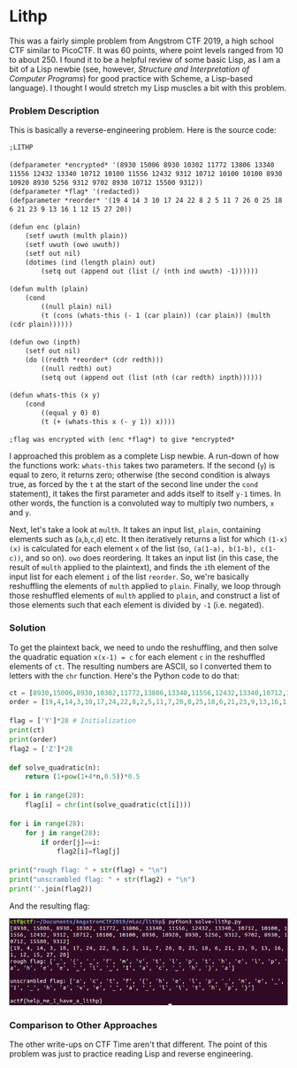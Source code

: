 # Lithp

This was a fairly simple problem from Angstrom CTF 2019, a high school CTF similar to PicoCTF. It was 60 points, where point levels ranged from 10 to about 250. I found it to be a helpful review of some basic Lisp, as I am a bit of a Lisp newbie (see, however, _Structure and Interpretation of Computer Programs_) for good practice with Scheme, a Lisp-based language). I thought I would stretch my Lisp muscles a bit with this problem.

### Problem Description

This is basically a reverse-engineering problem. Here is the source code:

```common-lisp
;LITHP

(defparameter *encrypted* '(8930 15006 8930 10302 11772 13806 13340 11556 12432 13340 10712 10100 11556 12432 9312 10712 10100 10100 8930 10920 8930 5256 9312 9702 8930 10712 15500 9312))
(defparameter *flag* '(redacted))
(defparameter *reorder* '(19 4 14 3 10 17 24 22 8 2 5 11 7 26 0 25 18 6 21 23 9 13 16 1 12 15 27 20))

(defun enc (plain)
    (setf uwuth (multh plain))
    (setf uwuth (owo uwuth))
    (setf out nil)
    (dotimes (ind (length plain) out)
        (setq out (append out (list (/ (nth ind uwuth) -1))))))

(defun multh (plain)
    (cond
        ((null plain) nil)
        (t (cons (whats-this (- 1 (car plain)) (car plain)) (multh (cdr plain))))))

(defun owo (inpth)
    (setf out nil)
    (do ((redth *reorder* (cdr redth)))
        ((null redth) out)
        (setq out (append out (list (nth (car redth) inpth))))))

(defun whats-this (x y)
    (cond
        ((equal y 0) 0)
        (t (+ (whats-this x (- y 1)) x))))

;flag was encrypted with (enc *flag*) to give *encrypted*
```

I approached this problem as a complete Lisp newbie. A run-down of how the functions work: `whats-this` takes two parameters. If the second (`y`) is equal to zero, it returns zero; otherwise (the second condition is always true, as forced by the `t` at the start of the second line under the `cond` statement), it takes the first parameter and adds itself to itself `y-1` times. In other words, the function is a convoluted way to multiply two numbers, `x` and `y`.

Next, let's take a look at `multh`. It takes an input list, `plain`, containing elements such as (`a`,`b`,`c`,`d`) etc. It then iteratively returns a list for which `(1-x)(x)` is calculated for each element `x` of the list (so, `(a(1-a), b(1-b), c(1-c))`, and so on). `owo` does reordering. It takes an input list (in this case, the result of `multh` applied to the plaintext), and finds the `i`th element of the input list for each element `i` of the list `reorder`. So, we're basically reshuffling the elements of `multh` applied to `plain`. Finally, we loop through those reshuffled elements of `multh` applied to `plain`, and construct a list of those elements such that each element is divided by `-1` (i.e. negated).

### Solution

To get the plaintext back, we need to undo the reshuffling, and then solve the quadratic equation `x(x-1) = c` for each element `c` in the reshuffled elements of `ct`. The resulting numbers are ASCII, so I converted them to letters with the `chr` function. Here's the Python code to do that:

```python
ct = [8930,15006,8930,10302,11772,13806,13340,11556,12432,13340,10712,10100,11556,12432,9312,10712,10100,10100,8930,10920,8930,5256,9312,9702,8930,10712,15500,9312]
order = [19,4,14,3,10,17,24,22,8,2,5,11,7,26,0,25,18,6,21,23,9,13,16,1,12,15,27,20]

flag = ['Y']*28 # Initialization
print(ct)
print(order)
flag2 = ['Z']*28

def solve_quadratic(n):
	return (1+pow(1+4*n,0.5))*0.5

for i in range(28):
	flag[i] = chr(int(solve_quadratic(ct[i])))

for i in range(28):
	for j in range(28):
		if order[j]==i:
			flag2[i]=flag[j]

print("rough flag: " + str(flag) + "\n")
print("unscrambled flag: " + str(flag2) + "\n")
print(''.join(flag2))
```

And the resulting flag:

![./flag.png](./flag.png)

### Comparison to Other Approaches

The other write-ups on CTF Time aren't that different. The point of this problem was just to practice reading Lisp and reverse engineering.
